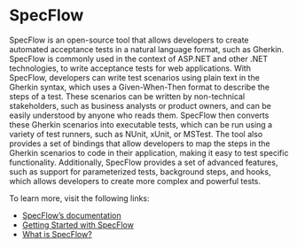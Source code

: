 # SpecFlow

SpecFlow is an open-source tool that allows developers to create automated acceptance tests in a natural language format, such as Gherkin. SpecFlow is commonly used in the context of ASP.NET and other .NET technologies, to write acceptance tests for web applications. With SpecFlow, developers can write test scenarios using plain text in the Gherkin syntax, which uses a Given-When-Then format to describe the steps of a test. These scenarios can be written by non-technical stakeholders, such as business analysts or product owners, and can be easily understood by anyone who reads them. SpecFlow then converts these Gherkin scenarios into executable tests, which can be run using a variety of test runners, such as NUnit, xUnit, or MSTest. The tool also provides a set of bindings that allow developers to map the steps in the Gherkin scenarios to code in their application, making it easy to test specific functionality. Additionally, SpecFlow provides a set of advanced features, such as support for parameterized tests, background steps, and hooks, which allows developers to create more complex and powerful tests.

To learn more, visit the following links:

- [SpecFlow’s documentation](https://docs.specflow.org/_/downloads/specflow/en/latest/pdf/)
- [Getting Started with SpecFlow](https://docs.specflow.org/projects/getting-started/en/latest/index.html)
- [What is SpecFlow?](https://specflow.org/tools/specflow/)
